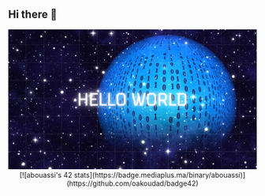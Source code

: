 ## Hi there 👋

  <div align="center" > <img width="1000px" alt="Hello World" src="https://github.com/orcaprog/orcaprog/blob/main/Blue%20Textured%20Space%20Landscape%20Hello%20World%20Desktop%20Wallpaper.png">  
  [![abouassi's 42 stats](https://badge.mediaplus.ma/binary/abouassi)](https://github.com/oakoudad/badge42)
  </div>


<!--
**orcaprog/orcaprog** is a ✨ _special_ ✨ repository because its `README.md` (this file) appears on your GitHub profile.

Here are some ideas to get you started:

- 🔭 I’m currently working on ...
- 🌱 I’m currently learning ...
- 👯 I’m looking to collaborate on ...
- 🤔 I’m looking for help with ...
- 💬 Ask me about ...
- 📫 How to reach me: ...
- 😄 Pronouns: ...
- ⚡ Fun fact: ...
-->

